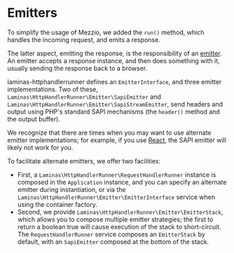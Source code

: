 # Emitters

To simplify the usage of Mezzio, we added the `run()` method, which handles
the incoming request, and emits a response.

The latter aspect, emitting the response, is the responsibility of an
[emitter](https://docs.laminas.dev/laminas-httphandlerrunner/emitters/).
An emitter accepts a response instance, and then does something with it, usually
sending the response back to a browser.

laminas-httphandlerrunner defines an `EmitterInterface`, and three emitter
implementations. Two of these, `Laminas\HttpHandlerRunner\Emitter\SapiEmitter` and
`Laminas\HttpHandlerRunner\Emitter\SapiStreamEmitter`, send headers and output
using PHP's standard SAPI mechanisms (the `header()` method and the output
buffer).

We recognize that there are times when you may want to use alternate emitter
implementations; for example, if you use [React](http://reactphp.org), the SAPI
emitter will likely not work for you.

To facilitate alternate emitters, we offer two facilities:

- First, a `Laminas\HttpHandlerRunner\RequestHandlerRunner` instance is composed
  in the `Application` instance, and you can specify an alternate
  emitter during instantiation, or via the `Laminas\HttpHandlerRunner\Emitter\EmitterInterface`
  service when using the container factory.
- Second, we provide `Laminas\HttpHandlerRunner\Emitter\EmitterStack`, which allows
  you to compose multiple emitter strategies; the first to return a boolean true
  will cause execution of the stack to short-circuit.  The `RequestHandlerRunner`
  service composes an `EmitterStack` by default, with an `SapiEmitter` composed
  at the bottom of the stack.
